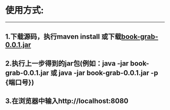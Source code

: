 使用方式:
========
---------
1.下载源码，执行maven install 或下载[book-grab-0.0.1.jar](http://maven.shuchaowen.com/io/github/wcnnkh/book-grab/0.0.1/book-grab-0.0.1.jar)
---------
2.执行上一步得到的jar包(例如：java -jar book-grab-0.0.1.jar 或 java -jar book-grab-0.0.1.jar -p {端口号})
---------
3.在浏览器中输入http://localhost:8080
---------

